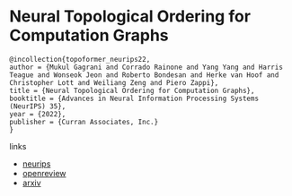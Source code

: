 # Neural Topological Ordering for Computation Graphs

```
@incollection{topoformer_neurips22,
author = {Mukul Gagrani and Corrado Rainone and Yang Yang and Harris Teague and Wonseok Jeon and Roberto Bondesan and Herke van Hoof and Christopher Lott and Weiliang Zeng and Piero Zappi},
title = {Neural Topological Ordering for Computation Graphs},
booktitle = {Advances in Neural Information Processing Systems (NeurIPS) 35},
year = {2022},
publisher = {Curran Associates, Inc.}
}
```

links
- [neurips](https://nips.cc/Conferences/2022/Schedule?showEvent=52889)
- [openreview](https://openreview.net/forum?id=EvtEGQmXe3)
- [arxiv](https://arxiv.org/abs/2207.05899)
